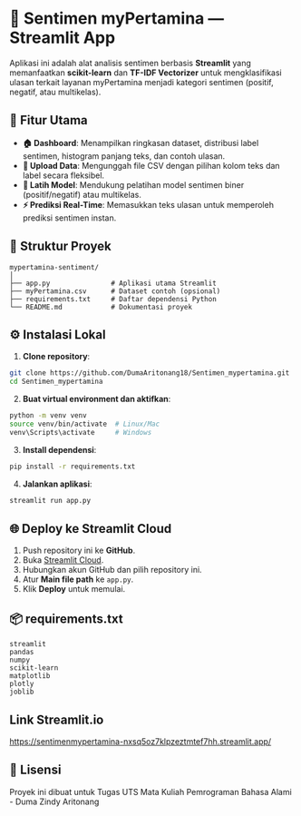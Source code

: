 # 📌 Sentimen myPertamina — Streamlit App

Aplikasi ini adalah alat analisis sentimen berbasis **Streamlit** yang memanfaatkan **scikit-learn** dan **TF-IDF Vectorizer** untuk mengklasifikasi ulasan terkait layanan myPertamina menjadi kategori sentimen (positif, negatif, atau multikelas).

## 🚀 Fitur Utama
- **🏠 Dashboard**: Menampilkan ringkasan dataset, distribusi label sentimen, histogram panjang teks, dan contoh ulasan.
- **📂 Upload Data**: Mengunggah file CSV dengan pilihan kolom teks dan label secara fleksibel.
- **🧠 Latih Model**: Mendukung pelatihan model sentimen biner (positif/negatif) atau multikelas.
- **⚡ Prediksi Real-Time**: Memasukkan teks ulasan untuk memperoleh prediksi sentimen instan.

## 📂 Struktur Proyek
```
mypertamina-sentiment/
│
├── app.py               # Aplikasi utama Streamlit
├── myPertamina.csv      # Dataset contoh (opsional)
├── requirements.txt     # Daftar dependensi Python
└── README.md            # Dokumentasi proyek
```

## ⚙️ Instalasi Lokal
1. **Clone repository**:
```bash
git clone https://github.com/DumaAritonang18/Sentimen_mypertamina.git
cd Sentimen_mypertamina
```
2. **Buat virtual environment dan aktifkan**:
```bash
python -m venv venv
source venv/bin/activate  # Linux/Mac
venv\Scripts\activate     # Windows
```
3. **Install dependensi**:
```bash
pip install -r requirements.txt
```
4. **Jalankan aplikasi**:
```bash
streamlit run app.py
```

## 🌐 Deploy ke Streamlit Cloud
1. Push repository ini ke **GitHub**.
2. Buka [Streamlit Cloud](https://share.streamlit.io/).
3. Hubungkan akun GitHub dan pilih repository ini.
4. Atur **Main file path** ke `app.py`.
5. Klik **Deploy** untuk memulai.

## 📦 requirements.txt
```
streamlit
pandas
numpy
scikit-learn
matplotlib
plotly
joblib
```
## Link Streamlit.io 
https://sentimenmypertamina-nxsq5oz7klpzeztmtef7hh.streamlit.app/

## 📜 Lisensi
Proyek ini dibuat untuk Tugas UTS Mata Kuliah Pemrograman Bahasa Alami - Duma Zindy Aritonang
